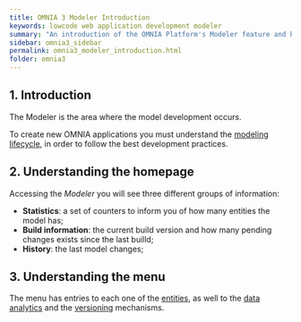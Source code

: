 ```yaml
---
title: OMNIA 3 Modeler Introduction
keywords: lowcode web application development modeler
summary: "An introduction of the OMNIA Platform's Modeler feature and how it will help you build better web applications."
sidebar: omnia3_sidebar
permalink: omnia3_modeler_introduction.html
folder: omnia3
---
```



## 1. Introduction

The Modeler is the area where the model development occurs.

To create new OMNIA applications you must understand the [modeling lifecycle](omnia3_modeler_lifecycle.html), in order to follow the best development practices.

## 2. Understanding the homepage
Accessing the _Modeler_ you will see three different groups of information:
 * **Statistics**: a set of counters to inform you of how many entities the model has;
 * **Build information**: the current build version and how many pending changes exists since the last builld;
 * **History**: the last model changes;

## 3. Understanding the menu
The menu has entries to each one of the [entities](omnia3_modeler_entities.html), as well to the [data analytics](omnia3_modeler_datavisualization.html) and the [versioning](omnia3_modeler_lifecycle.html) mechanisms.
